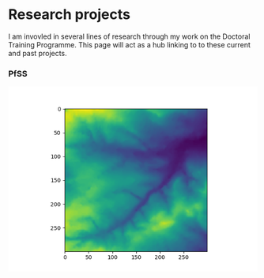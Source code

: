 # Research projects

I am invovled in several lines of research through my work on the Doctoral Training Programme. This page will act as a hub linking to to these current and past projects. 


### PfSS

![Agent environment](environment.png)


